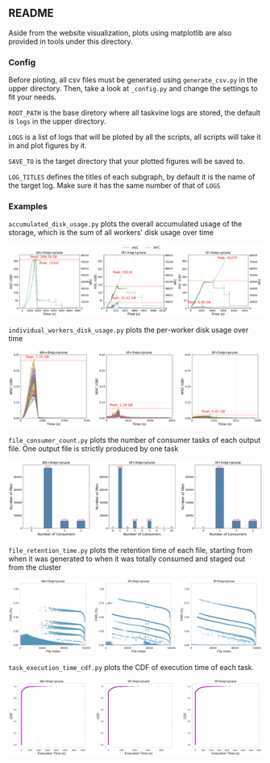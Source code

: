 ## README

Aside from the website visualization, plots using matplotlib are also provided in tools under this directory. 

### Config
Before ploting, all csv files must be generated using `generate_csv.py` in the upper directory. Then, take a look at `_config.py` and change the settings to fit your needs. 

`ROOT_PATH` is the base diretory where all taskvine logs are stored, the default is `logs` in the upper directory. 

`LOGS` is a list of logs that will be ploted by all the scripts, all scripts will take it in and plot figures by it. 

`SAVE_TO` is the target directory that your plotted figures will be saved to.

`LOG_TITLES` defines the titles of each subgraph, by default it is the name of the target log. Make sure it has the same number of that of `LOGS`


### Examples

`accumulated_disk_usage.py` plots the overall accumulated usage of the storage, which is the sum of all workers' disk usage over time

![ASC](imgs/ASC.png)

`individual_workers_disk_usage.py` plots the per-worker disk usage over time

![WSC](imgs/WSC.png)

`file_consumer_count.py` plots the number of consumer tasks of each output file. One output file is strictly produced by one task

![file_consumer_count](imgs/file_consumer_count.png)

`file_retention_time.py` plots the retention time of each file, starting from when it was generated to when it was totally consumed and staged out from the cluster 

![FRR](imgs/FRR.png)

`task_execution_time_cdf.py` plots the CDF of execution time of each task.

![task_execution_time_cdf](imgs/task_execution_time_cdf.png)

